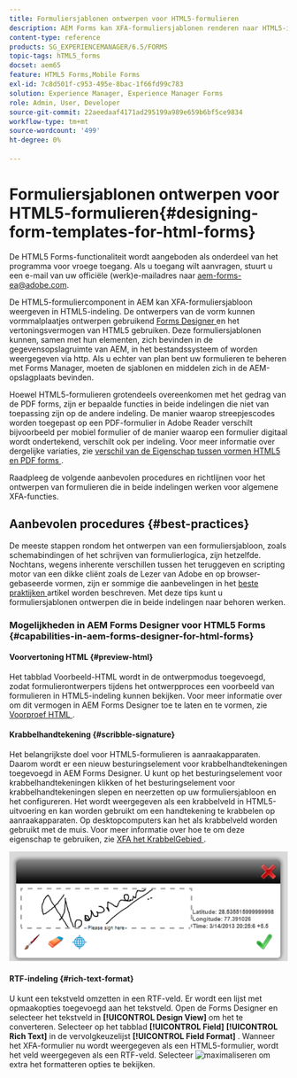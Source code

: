 ```yaml
---
title: Formuliersjablonen ontwerpen voor HTML5-formulieren
description: AEM Forms kan XFA-formuliersjablonen renderen naar HTML5-indeling. Formulierontwerpers kunnen formuliersjablonen ontwerpen met behulp van Designer en de HTML5-uitvoermogelijkheden gebruiken.
content-type: reference
products: SG_EXPERIENCEMANAGER/6.5/FORMS
topic-tags: hTML5_forms
docset: aem65
feature: HTML5 Forms,Mobile Forms
exl-id: 7c8d501f-c953-495e-8bac-1f66fd99c783
solution: Experience Manager, Experience Manager Forms
role: Admin, User, Developer
source-git-commit: 22aeedaaf4171ad295199a989e659b6bf5ce9834
workflow-type: tm+mt
source-wordcount: '499'
ht-degree: 0%

---
```


# Formuliersjablonen ontwerpen voor HTML5-formulieren{#designing-form-templates-for-html-forms}

<span class="preview"> De HTML5 Forms-functionaliteit wordt aangeboden als onderdeel van het programma voor vroege toegang. Als u toegang wilt aanvragen, stuurt u een e-mail van uw officiële (werk)e-mailadres naar aem-forms-ea@adobe.com.
</span>

De HTML5-formuliercomponent in AEM kan XFA-formuliersjabloon weergeven in HTML5-indeling. De ontwerpers van de vorm kunnen vormmalplaatjes ontwerpen gebruikend [ Forms Designer ](https://www.adobe.com/go/learn_aemforms_designer_63) en het vertoningsvermogen van HTML5 gebruiken. Deze formuliersjablonen kunnen, samen met hun elementen, zich bevinden in de gegevensopslagruimte van AEM, in het bestandssysteem of worden weergegeven via http. Als u echter van plan bent uw formulieren te beheren met Forms Manager, moeten de sjablonen en middelen zich in de AEM-opslagplaats bevinden.

Hoewel HTML5-formulieren grotendeels overeenkomen met het gedrag van de PDF forms, zijn er bepaalde functies in beide indelingen die niet van toepassing zijn op de andere indeling. De manier waarop streepjescodes worden toegepast op een PDF-formulier in Adobe Reader verschilt bijvoorbeeld per mobiel formulier of de manier waarop een formulier digitaal wordt ondertekend, verschilt ook per indeling. Voor meer informatie over dergelijke variaties, zie [ verschil van de Eigenschap tussen vormen HTML5 en PDF forms ](/help/forms/feature-differentiation-html5-forms-pdf-forms.md).

Raadpleeg de volgende aanbevolen procedures en richtlijnen voor het ontwerpen van formulieren die in beide indelingen werken voor algemene XFA-functies.

## Aanbevolen procedures {#best-practices}

De meeste stappen rondom het ontwerpen van een formuliersjabloon, zoals schemabindingen of het schrijven van formulierlogica, zijn hetzelfde. Nochtans, wegens inherente verschillen tussen het teruggeven en scripting motor van een dikke cliënt zoals de Lezer van Adobe en op browser-gebaseerde vormen, zijn er sommige die aanbevelingen in het [ beste praktijken ](/help/forms/design-accessible-html5-forms.md) artikel worden beschreven. Met deze tips kunt u formuliersjablonen ontwerpen die in beide indelingen naar behoren werken.

### Mogelijkheden in AEM Forms Designer voor HTML5 Forms {#capabilities-in-aem-forms-designer-for-html-forms}

#### Voorvertoning HTML {#preview-html}

Het tabblad Voorbeeld-HTML wordt in de ontwerpmodus toegevoegd, zodat formulierontwerpers tijdens het ontwerpproces een voorbeeld van formulieren in HTML5-indeling kunnen bekijken. Voor meer informatie over om dit vermogen in AEM Forms Designer toe te laten en te vormen, zie [ Voorproef HTML ](/help/forms/preview-xdp-forms-html.md).

#### Krabbelhandtekening {#scribble-signature}

Het belangrijkste doel voor HTML5-formulieren is aanraakapparaten. Daarom wordt er een nieuw besturingselement voor krabbelhandtekeningen toegevoegd in AEM Forms Designer. U kunt op het besturingselement voor krabbelhandtekeningen klikken of het besturingselement voor krabbelhandtekeningen slepen en neerzetten op uw formuliersjabloon en het configureren. Het wordt weergegeven als een krabbelveld in HTML5-uitvoering en kan worden gebruikt om een handtekening te krabbelen op aanraakapparaten. Op desktopcomputers kan het als krabbelveld worden gebruikt met de muis. Voor meer informatie over hoe te om deze eigenschap te gebruiken, zie [ XFA het KrabbelGebied ](/help/forms/signing-forms-using-scribble.md).

![ 4 ](assets/4.png)

#### RTF-indeling {#rich-text-format}

U kunt een tekstveld omzetten in een RTF-veld. Er wordt een lijst met opmaakopties toegevoegd aan het tekstveld. Open de Forms Designer en selecteer het tekstveld in **[!UICONTROL Design View]** om het te converteren. Selecteer op het tabblad **[!UICONTROL Field]** **[!UICONTROL Rich Text]** in de vervolgkeuzelijst **[!UICONTROL Field Format]** . Wanneer het XFA-formulier nu wordt weergegeven als een HTML5-formulier, wordt het veld weergegeven als een RTF-veld. Selecteer ![ maximaliseren ](assets/maximize_icon.svg) om extra het formatteren opties te bekijken.

